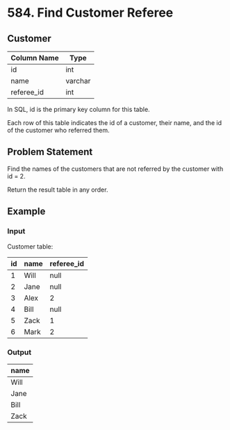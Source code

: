 # 584. Find Customer Referee

## Customer

| Column Name | Type    |
|-------------|---------|
| id          | int     |
| name        | varchar |
| referee_id  | int     |

In SQL, id is the primary key column for this table.

Each row of this table indicates the id of a customer, their name, and the id of the customer who referred them.

## Problem Statement

Find the names of the customers that are not referred by the customer with id = 2.

Return the result table in any order.

## Example

### Input

Customer table:

| id | name | referee_id |
|----|------|------------|
| 1  | Will | null       |
| 2  | Jane | null       |
| 3  | Alex | 2          |
| 4  | Bill | null       |
| 5  | Zack | 1          |
| 6  | Mark | 2          |

### Output

| name |
|------|
| Will |
| Jane |
| Bill |
| Zack |
